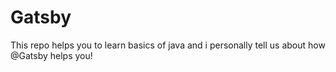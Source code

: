# Gatsby
This repo helps you to learn basics of java and i personally tell us about how @Gatsby helps you!
